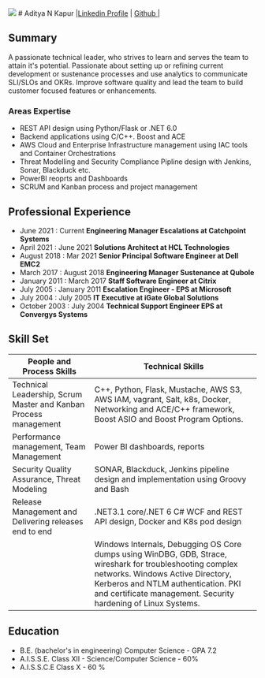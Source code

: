 <img src="https://media.licdn.com/dms/image/v2/D5603AQFQkRnebVaAtQ/profile-displayphoto-shrink_800_800/B56ZUqJI_hGUAc-/0/1740168794629?e=1750896000&v=beta&t=8F8c3Ezlo9uAqu4JqhMQkreyr2ruWw6JkbP_V14mT8o"/> 
# Aditya N Kapur

<span align="center">
|<a href="https://linkedin.com/in/adityankapur">Linkedin Profile</a> | <a href="https://github.com/adityaka"> Github </a>|
</span>

## Summary

A passionate technical leader, who strives to learn and serves the team to attain it's potential. Passionate about setting up or refining current development or sustenance processes and use analytics to communicate SLI/SLOs and OKRs. Improve software quality and lead the team to build customer focused features or enhancements. 

### Areas Expertise
 - REST API design using Python/Flask or .NET 6.0
 - Backend applications using C/C++. Boost and ACE
 - AWS Cloud and Enterprise Infrastructure management using IAC tools and Container Orchestrations
 - Threat Modelling and Security Compliance Pipline design with Jenkins, Sonar, Blackduck etc.
 - PowerBI reoprts and Dashboards
 - SCRUM and Kanban process and project management

## Professional Experience

- June 2021 : Current   **Engineering Manager Escalations at Catchpoint Systems**
- April 2021 : June 2021 **Solutions Architect at HCL Technologies**
- August 2018 : Mar 2021 **Senior Principal Software Engineer at  Dell EMC2**
- March 2017 : August 2018 **Engineering Manager Sustenance at Qubole**
- January 2011 : March 2017 **Staff Software Engineer at Citrix**
- July 2005 : January 2011 **Escalation Engineer - EPS at Microsoft**
- July 2004 : July 2005 **IT Executive at iGate Global Solutions**
- October 2003 : July 2004 **Technical Support Engineer EPS at Convergys Systems**

## Skill Set
|People and Process Skills |Technical Skills |
|-|- |
|Technical Leadership, Scrum Master and Kanban Process management |C++, Python, Flask, Mustache, AWS S3, AWS IAM, vagrant, Salt, k8s, Docker, Networking and ACE/C++ framework, Boost ASIO and Boost Program Options. |
|Performance management, Team Management|Power BI dashboards, reports|
|Security Quality Assurance, Threat Modeling| SONAR, Blackduck, Jenkins pipeline design and implementation using Groovy and Bash|
|Release Management and Delivering releases end to end | .NET3.1 core/.NET 6 C# WCF and REST API design, Docker and K8s pod design|
| | Windows Internals, Debugging OS Core dumps using WinDBG, GDB, Strace, wireshark for troubleshooting complex networks. Windows Active Directory, Kerberos and NTLM authentication. PKI and certificate management. Security hardening of Linux Systems.  

## Education
- B.E. (bachelor's in engineering) Computer Science - GPA 7.2
- A.I.S.S.E. Class XII - Science/Computer Science - 60%
- A.I.S.S.C.E Class X - 60 %
